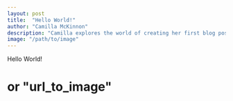 ```yaml
---
layout: post
title:  "Hello World!"
author: "Camilla McKinnon"
description: "Camilla explores the world of creating her first blog post"
image: "/path/to/image"
--- 
```


Hello World!
#  or "url_to_image"
